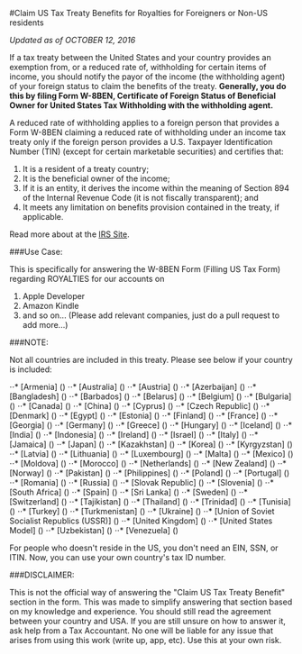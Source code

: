 #Claim US Tax Treaty Benefits for Royalties for Foreigners or Non-US residents

*Updated as of OCTOBER 12, 2016*

If a tax treaty between the United States and your country provides an exemption from, or a reduced rate of, withholding for certain items of income, you should notify the payor of the income (the withholding agent) of your foreign status to claim the benefits of the treaty. **Generally, you do this by filing Form W-8BEN, Certificate of Foreign Status of Beneficial Owner for United States Tax Withholding with the withholding agent.**

A reduced rate of withholding applies to a foreign person that provides a Form W-8BEN claiming a reduced rate of withholding under an income tax treaty only if the foreign person provides a U.S. Taxpayer Identification Number (TIN) (except for certain marketable securities) and certifies that:

1. It is a resident of a treaty country;
2. It is the beneficial owner of the income;
3. If it is an entity, it derives the income within the meaning of Section 894 of the Internal Revenue Code (it is not fiscally transparent); and
4. It meets any limitation on benefits provision contained in the treaty, if applicable.

Read more about at the [IRS Site](https://www.irs.gov/individuals/international-taxpayers/claiming-tax-treaty-benefits).

###Use Case:

This is specifically for answering the W-8BEN Form (Filling US Tax Form) regarding ROYALTIES for our accounts on 

1. Apple Developer 
2. Amazon Kindle 
3. and so on... (Please add relevant companies, just do a pull request to add more...)

###NOTE:

Not all countries are included in this treaty. Please see below if your country is included:

[//]: # (//Enumerate countries here)

⋅⋅* [Armenia] ()
⋅⋅* [Australia] ()
⋅⋅* [Austria] ()
⋅⋅* [Azerbaijan] ()
⋅⋅* [Bangladesh] ()
⋅⋅* [Barbados] ()
⋅⋅* [Belarus] ()
⋅⋅* [Belgium] ()
⋅⋅* [Bulgaria] ()
⋅⋅* [Canada] ()
⋅⋅* [China] ()
⋅⋅* [Cyprus] ()
⋅⋅* [Czech Republic] ()
⋅⋅* [Denmark] ()
⋅⋅* [Egypt] ()
⋅⋅* [Estonia] ()
⋅⋅* [Finland] ()
⋅⋅* [France] ()
⋅⋅* [Georgia] ()
⋅⋅* [Germany] ()
⋅⋅* [Greece] ()
⋅⋅* [Hungary] ()
⋅⋅* [Iceland] ()
⋅⋅* [India] ()
⋅⋅* [Indonesia] ()
⋅⋅* [Ireland] ()
⋅⋅* [Israel] ()
⋅⋅* [Italy] ()
⋅⋅* [Jamaica] ()
⋅⋅* [Japan] ()
⋅⋅* [Kazakhstan] ()
⋅⋅* [Korea] ()
⋅⋅* [Kyrgyzstan] ()
⋅⋅* [Latvia] ()
⋅⋅* [Lithuania] ()
⋅⋅* [Luxembourg] ()
⋅⋅* [Malta] ()
⋅⋅* [Mexico] ()
⋅⋅* [Moldova] ()
⋅⋅* [Morocco] ()
⋅⋅* [Netherlands] ()
⋅⋅* [New Zealand] ()
⋅⋅* [Norway] ()
⋅⋅* [Pakistan] ()
⋅⋅* [Philippines] ()
⋅⋅* [Poland] ()
⋅⋅* [Portugal] ()
⋅⋅* [Romania] ()
⋅⋅* [Russia] ()
⋅⋅* [Slovak Republic] ()
⋅⋅* [Slovenia] ()
⋅⋅* [South Africa] ()
⋅⋅* [Spain] ()
⋅⋅* [Sri Lanka] ()
⋅⋅* [Sweden] ()
⋅⋅* [Switzerland] ()
⋅⋅* [Tajikistan] ()
⋅⋅* [Thailand] ()
⋅⋅* [Trinidad] ()
⋅⋅* [Tunisia] ()
⋅⋅* [Turkey] ()
⋅⋅* [Turkmenistan] ()
⋅⋅* [Ukraine] ()
⋅⋅* [Union of Soviet Socialist Republics (USSR)] ()
⋅⋅* [United Kingdom] ()
⋅⋅* [United States Model] ()
⋅⋅* [Uzbekistan] ()
⋅⋅* [Venezuela] ()

For people who doesn't reside in the US, you don't need an EIN, SSN, or ITIN. Now, you can use your own country's tax ID number.

[//]: # (Provide instructions on how to get one if they want too.)

###DISCLAIMER:

This is not the official way of answering the "Claim US Tax Treaty Benefit" section in the form. This was made to simplify answering that section based on my knowledge and experience. You should still read the agreement between your country and USA. If you are still unsure on how to answer it, ask help from a Tax Accountant. No one will be liable for any issue that arises from using this work (write up, app, etc). Use this at your own risk.